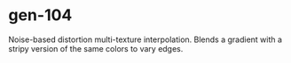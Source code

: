 # gen-104

Noise-based distortion multi-texture interpolation. Blends a gradient with a stripy version of the same colors to vary edges.
